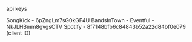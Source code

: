 api keys

SongKick - 6pZngLm7sG0kGF4U
BandsInTown - 
Eventful - NkJLHBmm8gvgsCTV
Spotify - 8f7148bfb6c84843b52a22d84bf0e079   (client ID)